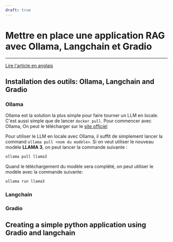 ```yaml
---
draft: true
---
```

# Mettre en place une application RAG avec Ollama, Langchain et Gradio
___

[Lire l'article en anglais](/articles/setting-up-a-simple-rag-application-with-ollama-langchain-and-gradio)

## Installation des outils: Ollama, Langchain and Gradio

### Ollama

Ollama est la solution la plus simple pour faire tourner un LLM en locale. C'est aussi simple que de lancer `docker pull`. Pour commencer avec Ollama, On peut le télécharger
 sur le [site officiel](https://ollama.com/download)

Pour utiliser le LLM en locale avec Ollama, il suffit de simplement lancer la command `ollama pull <nom du modèle>`. Si on veut utiliser le nouveau modèle **LLAMA 3**, on peut lancer la commande suivante :  

```bash
ollama pull llama3
```

Quand le téléchargement du modèle sera complété, on peut utiliser le modèle avec la commande suivante: 

```bash
ollama run llama3
```

### Langchain

### Gradio

## Creating a simple python application using Gradio and langchain
